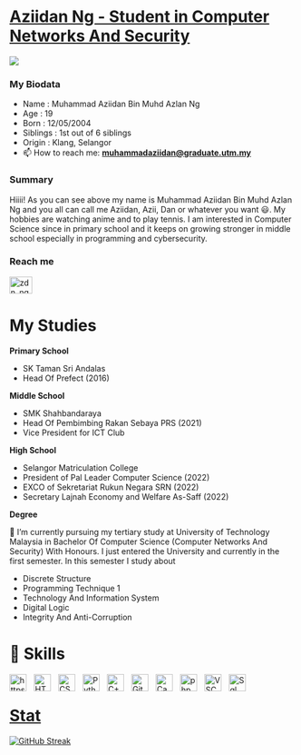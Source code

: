 # [Aziidan Ng - Student in Computer Networks And Security](https://github.com/AziidanNg)
![](https://komarev.com/ghpvc/?username=AziidanNg&color=ff69b4)
### My Biodata
- Name : Muhammad Aziidan Bin Muhd Azlan Ng
- Age : 19
- Born : 12/05/2004
- Siblings : 1st out of 6 siblings
- Origin : Klang, Selangor
- 📫 How to reach me: **muhammadaziidan@graduate.utm.my** 

### Summary
Hiiii! As you can see above my name is Muhammad Aziidan Bin Muhd Azlan Ng and you all can call me Aziidan, Azii, Dan or whatever you want :smiley:. My hobbies are watching anime and to play tennis. I am interested in Computer Science since in primary school and it keeps on growing stronger in middle school especially in programming and cybersecurity.

### Reach me
<a href="https://instagram.com/zdn_ng" target="blank"><img align="center" src="https://raw.githubusercontent.com/rahuldkjain/github-profile-readme-generator/master/src/images/icons/Social/instagram.svg" alt="zdn_ng" height="30" width="40" /></a>

# My Studies
**Primary School**
- SK Taman Sri Andalas
- Head Of Prefect (2016)

**Middle School**
- SMK Shahbandaraya
- Head Of Pembimbing Rakan Sebaya PRS (2021)
- Vice President for ICT Club

**High School**
- Selangor Matriculation College
- President of Pal Leader Computer Science (2022)
- EXCO of Sekretariat Rukun Negara SRN (2022)
- Secretary Lajnah Economy and Welfare As-Saff (2022)

**Degree**

🌱 I’m currently pursuing my tertiary study at University of Technology Malaysia in Bachelor Of Computer Science (Computer Networks And Security) With Honours. I just entered the University and currently in the first semester. In this semester I study about
- Discrete Structure
- Programming Technique 1
- Technology And Information System
- Digital Logic
- Integrity And Anti-Corruption

# 🧰 Skills
<a href="https://www.w3schools.com/java/" target="blank"><img align="left" alt="https://www.w3schools.com/java/" width="30px" style="padding-right:10px;" src="https://cdn.jsdelivr.net/gh/devicons/devicon/icons/java/java-original.svg"/>
<a href="https://www.w3schools.com/html/" target="blank"><img align="left" alt="HTML" width="30px" style="padding-right:10px;" src="https://cdn.jsdelivr.net/gh/devicons/devicon/icons/html5/html5-plain.svg" />
<a href="https://www.w3schools.com/css/" target="blank"><img align="left" alt="CSS" width="30px" style="padding-right:10px;" src="https://cdn.jsdelivr.net/gh/devicons/devicon/icons/css3/css3-plain.svg" />
<a href="https://www.w3schools.com/python/" target="blank"><img align="left" alt="Python" width="30px" style="padding-right:10px;" src="https://cdn.jsdelivr.net/gh/devicons/devicon/icons/python/python-plain.svg" />
<a href="https://www.w3schools.com/cpp/" target="blank"><img align="left" alt="C++" width="30px" style="padding-right:10px;" src="https://cdn.jsdelivr.net/gh/devicons/devicon/icons/cplusplus/cplusplus-line.svg" />
<a href="https://www.github.com/" target="blank"><img align="left" alt="GitHub" width="30px" style="padding-right:10px;" src="https://cdn.jsdelivr.net/gh/devicons/devicon/icons/github/github-original.svg" />
<a href="https://www.canva.com/" target="blank"><img align="left" alt="Canva" width="30px" style="padding-right:10px;" src="https://cdn.jsdelivr.net/gh/devicons/devicon/icons/canva/canva-original.svg" />
<a href="https://www.w3schools.com/php/" target="blank"><img align="left" alt="php" width="30px" style="padding-right:10px;" src="https://cdn.jsdelivr.net/gh/devicons/devicon/icons/php/php-plain.svg" />
<a href="https://github.com/microsoft/vscode" target="blank"><img align="left" alt="VSCode" width="30px" style="padding-right:10px;" src="https://cdn.jsdelivr.net/gh/devicons/devicon/icons/vscode/vscode-original.svg" />
<a href="https://www.w3schools.com/sql/" target="blank"><img align="left" alt="Sql" width="30px" style="padding-right:10px;" src="https://cdn.jsdelivr.net/gh/devicons/devicon/icons/microsoftsqlserver/microsoftsqlserver-plain.svg" />
<br />

# Stat
<a href="https://git.io/streak-stats"><img src="https://github-readme-streak-stats.herokuapp.com?user=AziidanNg" alt="GitHub Streak" /></a>


<!--
**AziidanNg/AziidanNg** is a ✨ _special_ ✨ repository because its `README.md` (this file) appears on your GitHub profile.

Here are some ideas to get you started:

- 🔭 I’m currently working on ...
- 🌱 I’m currently learning ...
- 👯 I’m looking to collaborate on ...
- 🤔 I’m looking for help with ...
- 💬 Ask me about ...
- 📫 How to reach me: ...
- 😄 Pronouns: ...
- ⚡ Fun fact: ...
-->
